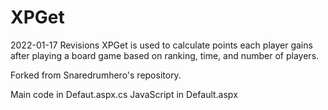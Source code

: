 # XPGet
2022-01-17
Revisions
XPGet is used to calculate points each player gains after playing a board game based on ranking, time, and number of players.

Forked from Snaredrumhero's repository.

Main code in Defaut.aspx.cs
JavaScript in Default.aspx

